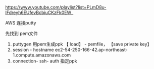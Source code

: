 https://www.youtube.com/playlist?list=PLmD8u-IFdreyh6EUfevBcbiuCKzFk0EW_


AWS 连接putty

先找到 pem文件

1. puttygen  用pem生成ppk 
 【 load】 - pemfile， 【save private key】
2. session - hostname
  ec2-54-250-166-42.ap-northeast-1.compute.amazonaws.com
3. connection- ssh- auth
  指定ppk